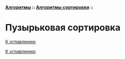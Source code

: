 **[Алгоритмы](../../README.md#algorithms) :: [Алгоритмы сортировки](../../README.md#algorithms-sort) ::**
# Пузырьковая сортировка

<!--

-->

[К оглавлению](../../README.md#algorithms-sort)



[К оглавлению](../../README.md#algorithms-sort)

